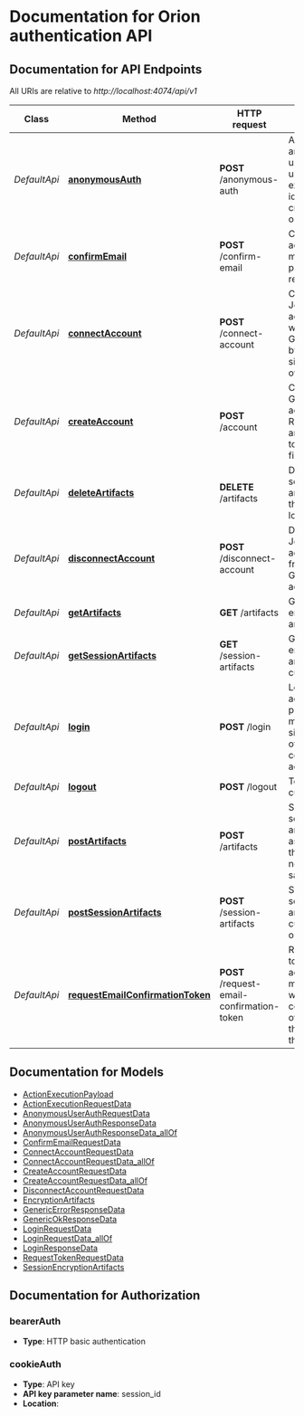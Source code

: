 # Documentation for Orion authentication API

<a name="documentation-for-api-endpoints"></a>
## Documentation for API Endpoints

All URIs are relative to *http://localhost:4074/api/v1*

| Class | Method | HTTP request | Description |
|------------ | ------------- | ------------- | -------------|
| *DefaultApi* | [**anonymousAuth**](Apis/DefaultApi.md#anonymousauth) | **POST** /anonymous-auth | Authenticate as an anonymous user, either using an existing user identifier or creating a new one. |
*DefaultApi* | [**confirmEmail**](Apis/DefaultApi.md#confirmemail) | **POST** /confirm-email | Confirm account's e-mail address provided during registration. |
*DefaultApi* | [**connectAccount**](Apis/DefaultApi.md#connectaccount) | **POST** /connect-account | Connect a Joystream account (key) with the Gateway acount by providing a signed proof of ownership. |
*DefaultApi* | [**createAccount**](Apis/DefaultApi.md#createaccount) | **POST** /account | Create a new Gateway account. Requires anonymousAuth to be performed first. |
*DefaultApi* | [**deleteArtifacts**](Apis/DefaultApi.md#deleteartifacts) | **DELETE** /artifacts | Delete wallet seed encryption artifacts in case they are no longer needed. |
*DefaultApi* | [**disconnectAccount**](Apis/DefaultApi.md#disconnectaccount) | **POST** /disconnect-account | Disconnect a Joystream account (key) from the Gateway acount. |
*DefaultApi* | [**getArtifacts**](Apis/DefaultApi.md#getartifacts) | **GET** /artifacts | Get wallet seed encryption artifacts. |
*DefaultApi* | [**getSessionArtifacts**](Apis/DefaultApi.md#getsessionartifacts) | **GET** /session-artifacts | Get wallet seed encryption artifacts for the current session. |
*DefaultApi* | [**login**](Apis/DefaultApi.md#login) | **POST** /login | Login to user's account by providing a message signed by one of the user's connected accounts. |
*DefaultApi* | [**logout**](Apis/DefaultApi.md#logout) | **POST** /logout | Terminate the current session. |
*DefaultApi* | [**postArtifacts**](Apis/DefaultApi.md#postartifacts) | **POST** /artifacts | Save wallet seed encryption artifacts associated with the account (if not already saved). |
*DefaultApi* | [**postSessionArtifacts**](Apis/DefaultApi.md#postsessionartifacts) | **POST** /session-artifacts | Save wallet seed encryption artifacts for the current session on the server. |
*DefaultApi* | [**requestEmailConfirmationToken**](Apis/DefaultApi.md#requestemailconfirmationtoken) | **POST** /request-email-confirmation-token | Request a token to be sent to account's e-mail address, which will allow confirming the ownership of the e-mail by the user. |


<a name="documentation-for-models"></a>
## Documentation for Models

 - [ActionExecutionPayload](./Models/ActionExecutionPayload.md)
 - [ActionExecutionRequestData](./Models/ActionExecutionRequestData.md)
 - [AnonymousUserAuthRequestData](./Models/AnonymousUserAuthRequestData.md)
 - [AnonymousUserAuthResponseData](./Models/AnonymousUserAuthResponseData.md)
 - [AnonymousUserAuthResponseData_allOf](./Models/AnonymousUserAuthResponseData_allOf.md)
 - [ConfirmEmailRequestData](./Models/ConfirmEmailRequestData.md)
 - [ConnectAccountRequestData](./Models/ConnectAccountRequestData.md)
 - [ConnectAccountRequestData_allOf](./Models/ConnectAccountRequestData_allOf.md)
 - [CreateAccountRequestData](./Models/CreateAccountRequestData.md)
 - [CreateAccountRequestData_allOf](./Models/CreateAccountRequestData_allOf.md)
 - [DisconnectAccountRequestData](./Models/DisconnectAccountRequestData.md)
 - [EncryptionArtifacts](./Models/EncryptionArtifacts.md)
 - [GenericErrorResponseData](./Models/GenericErrorResponseData.md)
 - [GenericOkResponseData](./Models/GenericOkResponseData.md)
 - [LoginRequestData](./Models/LoginRequestData.md)
 - [LoginRequestData_allOf](./Models/LoginRequestData_allOf.md)
 - [LoginResponseData](./Models/LoginResponseData.md)
 - [RequestTokenRequestData](./Models/RequestTokenRequestData.md)
 - [SessionEncryptionArtifacts](./Models/SessionEncryptionArtifacts.md)


<a name="documentation-for-authorization"></a>
## Documentation for Authorization

<a name="bearerAuth"></a>
### bearerAuth

- **Type**: HTTP basic authentication

<a name="cookieAuth"></a>
### cookieAuth

- **Type**: API key
- **API key parameter name**: session_id
- **Location**: 

